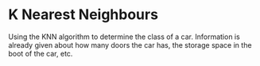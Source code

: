 # K Nearest Neighbours

Using the KNN algorithm to determine the class of a car. Information is already given about how many doors the car has, the storage space
in the boot of the car, etc.
